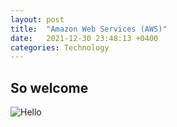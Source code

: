 ```yaml
---
layout: post
title:  "Amazon Web Services (AWS)"
date:   2021-12-30 23:48:13 +0400
categories: Technology
---
```


## So welcome 
![Hello](https://scontent.fdxb1-1.fna.fbcdn.net/v/t39.30808-6/219254392_4779720998711862_6600341371110368102_n.jpg?_nc_cat=103&ccb=1-5&_nc_sid=825194&_nc_ohc=Eza_9tgHKkcAX_9ehhI&_nc_ht=scontent.fdxb1-1.fna&oh=00_AT8J_KQThdKc39Vip6EbihNOVbSdaYP5YwOlOiOLNg885g&oe=61D44CC8)